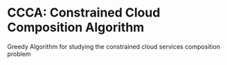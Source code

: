 # CCCA: Constrained Cloud Composition Algorithm
Greedy Algorithm for studying the constrained cloud services composition problem
